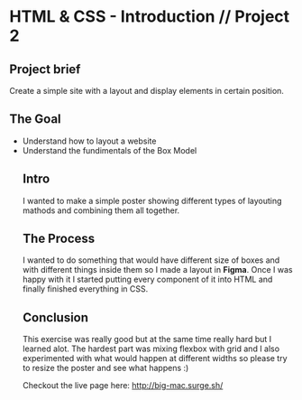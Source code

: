 # HTML & CSS - Introduction // Project 2

## Project brief

Create a simple site with a layout and display elements in certain position.

## The Goal

<ul>
<li>Understand how to layout a website</li>
<li>Understand the fundimentals of the Box Model</li>
</uk>

## Intro

I wanted to make a simple poster showing different types of layouting mathods and combining them all together.

## The Process

I wanted to do something that would have different size of boxes and with different things inside them so I made a layout in <strong>Figma</strong>. Once I was happy with it I started putting every component of it into HTML and finally finished everything in CSS.

## Conclusion

This exercise was really good but at the same time really hard but I learned alot. The hardest part was mixing flexbox with grid and I also experimented with what would happen at different widths so please try to resize the poster and see what happens :)

Checkout the live page here: http://big-mac.surge.sh/
